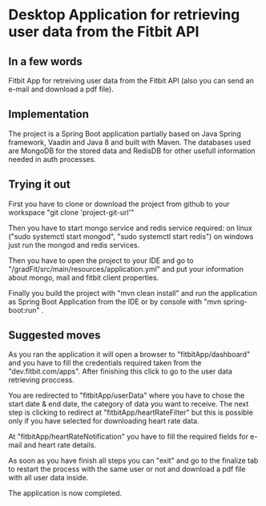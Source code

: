 # Desktop Application for retrieving user data from the Fitbit API

## Ιn a few words
Fitbit App for retreiving user data from the Fitbit API (also you can send an e-mail and download a pdf file).

## Implementation
The project is a Spring Boot application partially based on Java Spring framework, Vaadin and Java 8 and built with Maven. The databases used are MongoDB for the stored data and RedisDB for other usefull information needed in auth processes.

## Trying it out
First you have to clone or download the project from github to your workspace "git clone 'project-git-url'"

Then you have to start mongo service and redis service required:
on linux ("sudo systemctl start mongod", "sudo systemctl start redis")
on windows just run the mongod and redis services.
   
Then you have to open the project to your IDE and go to "/gradFit/src/main/resources/application.yml" and put your information about mongo, mail and fitbit client properties. 

Finally you build the project with "mvn clean install" and run the application as Spring Boot Application from the IDE or by console with "mvn spring-boot:run" .

## Suggested moves
As you ran the application it will open a browser to "fitbitApp/dashboard" and you have to fill the credentials required taken from the "dev.fitbit.com/apps". After finishing this click to go to the user data retrieving proccess.

You are redirected to "fitbitApp/userData" where you have to chose the start date & end date, the category of data you want to receive. The next step is clicking to redirect at "fitbitApp/heartRateFilter" but this is possible only if you have selected for downloading heart rate data.

At "fitbitApp/heartRateNotification" you have to fill the required fields for e-mail and heart rate details.

As soon as you have finish all steps you can "exit" and go to the finalize tab to restart the process with the same user or not and download a pdf file with all user data inside.

The application is now completed.


   
